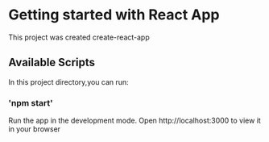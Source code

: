 # Getting started with React App
This project was created create-react-app
## Available Scripts
In this project directory,you can run:
### 'npm start'
Run the app in the development mode.
Open http://localhost:3000 to view it in your browser
